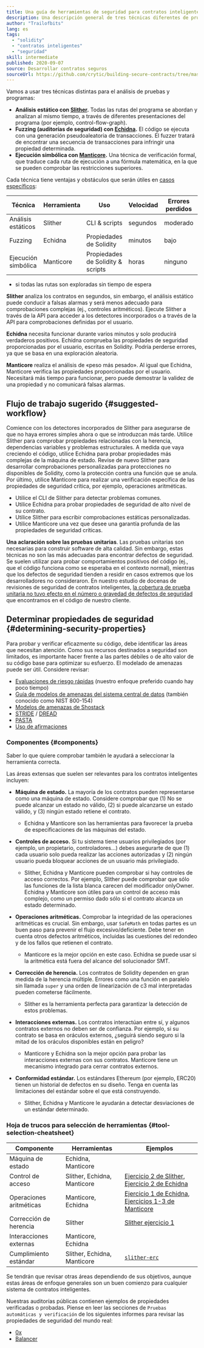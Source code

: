 ```yaml
---
title: Una guía de herramientas de seguridad para contratos inteligentes
description: Una descripción general de tres técnicas diferentes de prueba y análisis de programas
author: "Trailofbits"
lang: es
tags:
  - "solidity"
  - "contratos inteligentes"
  - "seguridad"
skill: intermediate
published: 2020-09-07
source: Desarrollar contratos seguros
sourceUrl: https://github.com/crytic/building-secure-contracts/tree/master/program-analysis
---
```


Vamos a usar tres técnicas distintas para el análisis de pruebas y programas:

- **Análisis estático con [Slither](/developers/tutorials/how-to-use-slither-to-find-smart-contract-bugs/).** Todas las rutas del programa se abordan y analizan al mismo tiempo, a través de diferentes presentaciones del programa (por ejemplo, control-flow-graph).
- **Fuzzing (auditorías de seguridad) con [Echidna](/developers/tutorials/how-to-use-echidna-to-test-smart-contracts/).** El código se ejecuta con una generación pseudoaleatoria de transacciones. El fuzzer tratará de encontrar una secuencia de transacciones para infringir una propiedad determinada.
- **Ejecución simbólica con [Manticore](/developers/tutorials/how-to-use-manticore-to-find-smart-contract-bugs/).** Una técnica de verificación formal, que traduce cada ruta de ejecución a una fórmula matemática, en la que se pueden comprobar las restricciones superiores.

Cada técnica tiene ventajas y obstáculos que serán útiles en [casos específicos](#determining-security-properties):

| Técnica             | Herramienta | Uso                               | Velocidad | Errores perdidos | Falsas alarmas |
| ------------------- | ----------- | --------------------------------- | --------- | ---------------- | -------------- |
| Análisis estáticos  | Slither     | CLI & scripts                     | segundos  | moderado         | bajo           |
| Fuzzing             | Echidna     | Propiedades de Solidity           | minutos   | bajo             | ninguno        |
| Ejecución simbólica | Manticore   | Propiedades de Solidity & scripts | horas     | ninguno      | ninguno        |

- si todas las rutas son exploradas sin tiempo de espera

**Slither** analiza los contratos en segundos, sin embargo, el análisis estático puede conducir a falsas alarmas y será menos adecuado para comprobaciones complejas (ej., controles aritméticos). Ejecute Slither a través de la API para acceder a los detectores incorporados o a través de la API para comprobaciones definidas por el usuario.

**Echidna** necesita funcionar durante varios minutos y solo producirá verdaderos positivos. Echidna comprueba las propiedades de seguridad proporcionadas por el usuario, escritas en Solidity. Podría perderse errores, ya que se basa en una exploración aleatoria.

**Manticore** realiza el análisis de «peso más pesado». Al igual que Echidna, Manticore verifica las propiedades proporcionadas por el usuario. Necesitará más tiempo para funcionar, pero puede demostrar la validez de una propiedad y no comunicará falsas alarmas.

## Flujo de trabajo sugerido {#suggested-workflow}

Comience con los detectores incorporados de Slither para asegurarse de que no haya errores simples ahora o que se introduzcan más tarde. Utilice Slither para comprobar propiedades relacionadas con la herencia, dependencias variables y problemas estructurales. A medida que vaya creciendo el código, utilice Echidna para probar propiedades más complejas de la máquina de estado. Revise de nuevo Slither para desarrollar comprobaciones personalizadas para protecciones no disponibles de Solidity, como la protección contra una función que se anula. Por último, utilice Manticore para realizar una verificación específica de las propiedades de seguridad crítica, por ejemplo, operaciones aritméticas.

- Utilice el CLI de Slither para detectar problemas comunes.
- Utilice Echidna para probar propiedades de seguridad de alto nivel de su contrato.
- Utilice Slither para escribir comprobaciones estáticas personalizadas.
- Utilice Manticore una vez que desee una garantía profunda de las propiedades de seguridad críticas.

**Una aclaración sobre las pruebas unitarias**. Las pruebas unitarias son necesarias para construir software de alta calidad. Sin embargo, estas técnicas no son las más adecuadas para encontrar defectos de seguridad. Se suelen utilizar para probar comportamientos positivos del código (ej., que el código funciona como se esperaba en el contexto normal), mientras que los defectos de seguridad tienden a residir en casos extremos que los desarrolladores no consideraron. En nuestro estudio de docenas de revisiones de seguridad de contratos inteligentes, [la cobertura de prueba unitaria no tuvo efecto en el número o gravedad de defectos de seguridad](https://blog.trailofbits.com/2019/08/08/246-findings-from-our-smart-contract-audits-an-executive-summary/) que encontramos en el código de nuestro cliente.

## Determinar propiedades de seguridad {#determining-security-properties}

Para probar y verificar eficazmente su código, debe identificar las áreas que necesitan atención. Como sus recursos destinados a seguridad son limitados, es importante hacer frente a las partes débiles o de alto valor de su código base para optimizar su esfuerzo. El modelado de amenazas puede ser útil. Considere revisar:

- [Evaluaciones de riesgo rápidas](https://infosec.mozilla.org/guidelines/risk/rapid_risk_assessment.html) (nuestro enfoque preferido cuando hay poco tiempo)
- [Guía de modelos de amenazas del sistema central de datos](https://csrc.nist.gov/publications/detail/sp/800-154/draft) (también conocido como NIST 800-154)
- [Modelos de amenazas de Shostack](https://www.amazon.com/Threat-Modeling-Designing-Adam-Shostack/dp/1118809998)
- [STRIDE](https://wikipedia.org/wiki/STRIDE_(security)) / [DREAD](https://wikipedia.org/wiki/DREAD_(risk_assessment_model))
- [PASTA](https://wikipedia.org/wiki/Threat_model#P.A.S.T.A.)
- [Uso de afirmaciones](https://blog.regehr.org/archives/1091)

### Componentes {#components}

Saber lo que quiere comprobar también le ayudará a seleccionar la herramienta correcta.

Las áreas extensas que suelen ser relevantes para los contratos inteligentes incluyen:

- **Máquina de estado.** La mayoría de los contratos pueden representarse como una máquina de estado. Considere comprobar que (1) No se puede alcanzar un estado no válido, (2) si puede alcanzarse un estado válido, y (3) ningún estado retiene el contrato.

  - Echidna y Manticore son las herramientas para favorecer la prueba de especificaciones de las máquinas del estado.

- **Controles de acceso.** Si tu sistema tiene usuarios privilegiados (por ejemplo, un propietario, controladores...) debes asegurarte de que (1) cada usuario solo pueda realizar las acciones autorizadas y (2) ningún usuario pueda bloquear acciones de un usuario más privilegiado.

  - Slither, Echidna y Manticore pueden comprobar si hay controles de acceso correctos. Por ejemplo, Slither puede comprobar que sólo las funciones de la lista blanca carecen del modificador onlyOwner. Echidna y Manticore son útiles para un control de acceso más complejo, como un permiso dado sólo si el contrato alcanza un estado determinado.

- **Operaciones aritméticas.** Comprobar la integridad de las operaciones aritméticas es crucial. Sin embargo, usar `SafeMath` en todas partes es un buen paso para prevenir el flujo excesivo/deficiente. Debe tener en cuenta otros defectos aritméticos, incluidas las cuestiones del redondeo y de los fallos que retienen el contrato.

  - Manticore es la mejor opción en este caso. Echidna se puede usar si la aritmética está fuera del alcance del solucionador SMT.

- **Corrección de herencia.** Los contratos de Solidity dependen en gran medida de la herencia múltiple. Errores como una función en paralelo sin llamada `super` y una orden de linearización de c3 mal interpretadas pueden cometerse fácilmente.

  - Slither es la herramienta perfecta para garantizar la detección de estos problemas.

- **Interacciones externas.** Los contratos interactúan entre sí, y algunos contratos externos no deben ser de confianza. Por ejemplo, si su contrato se basa en oráculos externos, ¿seguirá siendo seguro si la mitad de los oráculos disponibles están en peligro?

  - Manticore y Echidna son la mejor opción para probar las interacciones externas con sus contratos. Manticore tiene un mecanismo integrado para cerrar contratos externos.

- **Conformidad estándar.** Los estándares Ethereum (por ejemplo, ERC20) tienen un historial de defectos en su diseño. Tenga en cuenta las limitaciones del estándar sobre el que está construyendo.
  - Slither, Echidna y Manticore le ayudarán a detectar desviaciones de un estándar determinado.

### Hoja de trucos para selección de herramientas {#tool-selection-cheatsheet}

| Componente              | Herramientas                | Ejemplos                                                                                                                                                                                                                                                              |
| ----------------------- | --------------------------- | --------------------------------------------------------------------------------------------------------------------------------------------------------------------------------------------------------------------------------------------------------------------- |
| Máquina de estado       | Echidna, Manticore          |                                                                                                                                                                                                                                                                       |
| Control de acceso       | Slither, Echidna, Manticore | [Ejercicio 2 de Slither](https://github.com/crytic/building-secure-contracts/blob/master/program-analysis/slither/exercise2.md), [Ejercicio 2 de Echidna](https://github.com/crytic/building-secure-contracts/blob/master/program-analysis/echidna/Exercise-2.md)     |
| Operaciones aritméticas | Manticore, Echidna          | [Ejercicio 1 de Echidna](https://github.com/crytic/building-secure-contracts/blob/master/program-analysis/echidna/Exercise-1.md), [Ejercicios 1-3 de Manticore](https://github.com/crytic/building-secure-contracts/tree/master/program-analysis/manticore/exercises) |
| Corrección de herencia  | Slither                     | [Slither ejercicio 1](https://github.com/crytic/building-secure-contracts/blob/master/program-analysis/slither/exercise1.md)                                                                                                                                          |
| Interacciones externas  | Manticore, Echidna          |                                                                                                                                                                                                                                                                       |
| Cumplimiento estándar   | Slither, Echidna, Manticore | [`slither-erc`](https://github.com/crytic/slither/wiki/ERC-Conformance)                                                                                                                                                                                               |

Se tendrán que revisar otras áreas dependiendo de sus objetivos, aunque estas áreas de enfoque generales son un buen comienzo para cualquier sistema de contratos inteligentes.

Nuestras auditorías públicas contienen ejemplos de propiedades verificadas o probadas. Piense en leer las secciones de `Pruebas automáticas y verificación` de los siguientes informes para revisar las propiedades de seguridad del mundo real:

- [0x](https://github.com/trailofbits/publications/blob/master/reviews/0x-protocol.pdf)
- [Balancer](https://github.com/trailofbits/publications/blob/master/reviews/BalancerCore.pdf)
